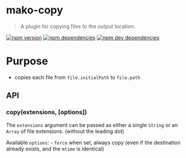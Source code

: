 # mako-copy

> A plugin for copying files to the output location.

[![npm version][npm-badge]][npm]
[![npm dependencies][david-badge]][david]
[![npm dev dependencies][david-dev-badge]][david-dev]

# Purpose

 - copies each file from `file.initialPath` to `file.path`

## API

### copy(extensions, [options])

The `extensions` argument can be passed as either a single `String` or an
`Array` of file extensions. (without the leading dot)

Available `options`: - `force` when set, always copy (even if the destination
already exists, and the `mtime` is identical)


[david-badge]: https://img.shields.io/david/makojs/copy.svg
[david-dev-badge]: https://img.shields.io/david/dev/makojs/copy.svg
[david-dev]: https://david-dm.org/makojs/copy#info=devDependencies
[david]: https://david-dm.org/makojs/copy
[npm-badge]: https://img.shields.io/npm/v/mako-copy.svg
[npm]: https://www.npmjs.com/package/mako-copy
